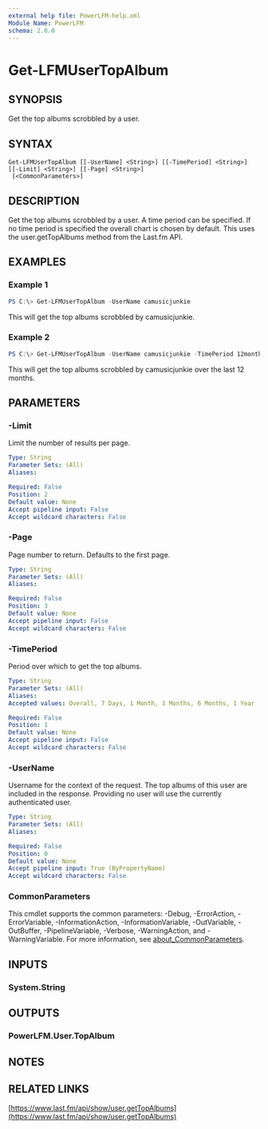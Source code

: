 ```yaml
---
external help file: PowerLFM-help.xml
Module Name: PowerLFM
schema: 2.0.0
---
```


# Get-LFMUserTopAlbum

## SYNOPSIS
Get the top albums scrobbled by a user.

## SYNTAX

```
Get-LFMUserTopAlbum [[-UserName] <String>] [[-TimePeriod] <String>] [[-Limit] <String>] [[-Page] <String>]
 [<CommonParameters>]
```

## DESCRIPTION
Get the top albums scrobbled by a user. A time period can be specified. If no time period is specified the overall chart is chosen by default. This uses the user.getTopAlbums method from the Last.fm API.

## EXAMPLES

### Example 1
```powershell
PS C:\> Get-LFMUserTopAlbum -UserName camusicjunkie
```

This will get the top albums scrobbled by camusicjunkie.

### Example 2
```powershell
PS C:\> Get-LFMUserTopAlbum -UserName camusicjunkie -TimePeriod 12month
```

This will get the top albums scrobbled by camusicjunkie over the last 12 months.

## PARAMETERS

### -Limit
Limit the number of results per page.

```yaml
Type: String
Parameter Sets: (All)
Aliases:

Required: False
Position: 2
Default value: None
Accept pipeline input: False
Accept wildcard characters: False
```

### -Page
Page number to return. Defaults to the first page.

```yaml
Type: String
Parameter Sets: (All)
Aliases:

Required: False
Position: 3
Default value: None
Accept pipeline input: False
Accept wildcard characters: False
```

### -TimePeriod
Period over which to get the top albums.

```yaml
Type: String
Parameter Sets: (All)
Aliases:
Accepted values: Overall, 7 Days, 1 Month, 3 Months, 6 Months, 1 Year

Required: False
Position: 1
Default value: None
Accept pipeline input: False
Accept wildcard characters: False
```

### -UserName
Username for the context of the request. The top albums of this user are included in the response. Providing no user will use the currently authenticated user.

```yaml
Type: String
Parameter Sets: (All)
Aliases:

Required: False
Position: 0
Default value: None
Accept pipeline input: True (ByPropertyName)
Accept wildcard characters: False
```

### CommonParameters
This cmdlet supports the common parameters: -Debug, -ErrorAction, -ErrorVariable, -InformationAction, -InformationVariable, -OutVariable, -OutBuffer, -PipelineVariable, -Verbose, -WarningAction, and -WarningVariable. For more information, see [about_CommonParameters](http://go.microsoft.com/fwlink/?LinkID=113216).

## INPUTS

### System.String

## OUTPUTS

### PowerLFM.User.TopAlbum

## NOTES

## RELATED LINKS

[https://www.last.fm/api/show/user.getTopAlbums](https://www.last.fm/api/show/user.getTopAlbums)
